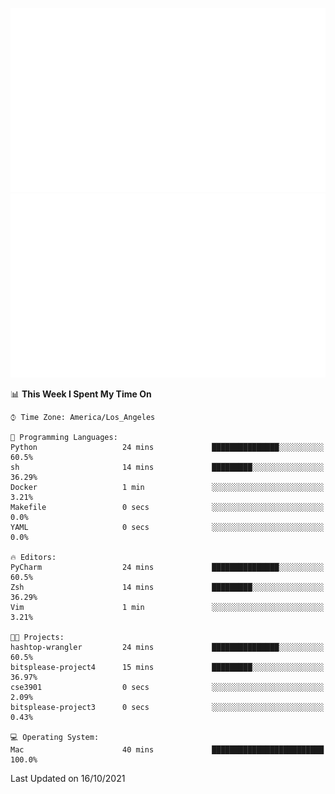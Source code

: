 <a href="https://github.com/jstrieb/github-stats">
 
![](https://github.com/evanhuang117/github-stats/blob/master/generated/overview.svg)
![](https://github.com/evanhuang117/github-stats/blob/master/generated/languages.svg)

</a>

<!--START_SECTION:waka-->
📊 **This Week I Spent My Time On** 

```text
⌚︎ Time Zone: America/Los_Angeles

💬 Programming Languages: 
Python                   24 mins             ███████████████░░░░░░░░░░   60.5% 
sh                       14 mins             █████████░░░░░░░░░░░░░░░░   36.29% 
Docker                   1 min               ░░░░░░░░░░░░░░░░░░░░░░░░░   3.21% 
Makefile                 0 secs              ░░░░░░░░░░░░░░░░░░░░░░░░░   0.0% 
YAML                     0 secs              ░░░░░░░░░░░░░░░░░░░░░░░░░   0.0%

🔥 Editors: 
PyCharm                  24 mins             ███████████████░░░░░░░░░░   60.5% 
Zsh                      14 mins             █████████░░░░░░░░░░░░░░░░   36.29% 
Vim                      1 min               ░░░░░░░░░░░░░░░░░░░░░░░░░   3.21%

🐱‍💻 Projects: 
hashtop-wrangler         24 mins             ███████████████░░░░░░░░░░   60.5% 
bitsplease-project4      15 mins             █████████░░░░░░░░░░░░░░░░   36.97% 
cse3901                  0 secs              ░░░░░░░░░░░░░░░░░░░░░░░░░   2.09% 
bitsplease-project3      0 secs              ░░░░░░░░░░░░░░░░░░░░░░░░░   0.43%

💻 Operating System: 
Mac                      40 mins             █████████████████████████   100.0%

```


 Last Updated on 16/10/2021
<!--END_SECTION:waka-->
